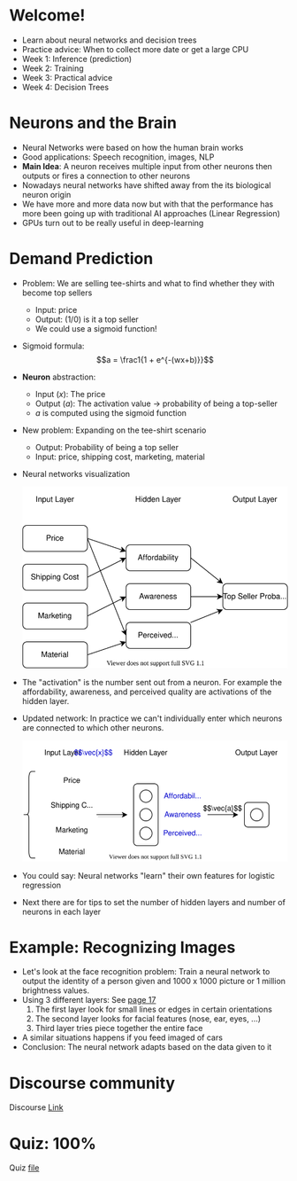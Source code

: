 # Welcome!
* Learn about neural networks and decision trees
* Practice advice: When to collect more date or get a large CPU
* Week 1: Inference (prediction)
* Week 2: Training
* Week 3: Practical advice
* Week 4: Decision Trees

# Neurons and the Brain
* Neural Networks were based on how the human brain works
* Good applications: Speech recognition, images, NLP
* **Main Idea**: A neuron receives multiple input from other neurons then outputs or fires a connection to other neurons
* Nowadays neural networks have shifted away from the its biological neuron origin
* We have more and more data now but with that the performance has more been going up with traditional AI approaches (Linear Regression)
* GPUs turn out to be really useful in deep-learning

# Demand Prediction
* Problem: We are selling tee-shirts and what to find whether they with become top sellers
    * Input: price
    * Output: (1/0) is it a top seller
    * We could use a sigmoid function!
* Sigmoid formula: $$a = \frac1{1 + e^{-(wx+b)}}$$
* **Neuron** abstraction:
    * Input ($x$): The price
    * Output ($a$): The activation value -> probability of being a top-seller
    * $a$ is computed using the sigmoid function
* New problem: Expanding on the tee-shirt scenario
    * Output: Probability of being a top seller
    * Input: price, shipping cost, marketing, material
* Neural networks visualization

    ![drawio file unavailable](Drawio/DemandPrediction.drawio.svg)
* The "activation" is the number sent out from a neuron. For example the affordability, awareness, and perceived quality are activations of the hidden layer.
* Updated network: In practice we can't individually enter which neurons are connected to which other neurons.

    ![drawio file unavailable](Drawio/DemandPredictionUpdated.drawio.svg)
* You could say: Neural networks "learn" their own features for logistic regression
* Next there are for tips to set the number of hidden layers and number of neurons in each layer

# Example: Recognizing Images
* Let's look at the face recognition problem: Train a neural network to output the identity of a person given and 1000 x 1000 picture or 1 million brightness values.
* Using 3 different layers: See [page 17](Lecture.pdf)
    1. The first layer look for small lines or edges in certain orientations
    2. The second layer looks for facial features (nose, ear, eyes, ...)
    3. Third layer tries piece together the entire face
* A similar situations happens if you feed imaged of cars
* Conclusion: The neural network adapts based on the data given to it

# Discourse community
Discourse [Link](https://community.deeplearning.ai)

# Quiz: 100%
Quiz [file](Quizzes.md#neural-networks-intuition)